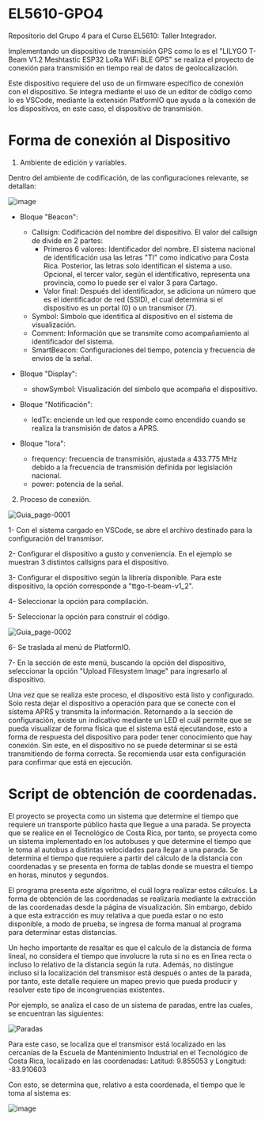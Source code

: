 # EL5610-GPO4
Repositorio del Grupo 4 para el Curso EL5610: Taller Integrador.

Implementando un dispositivo de transmisión GPS como lo es el "LILYGO T-Beam V1.2 Meshtastic ESP32 LoRa WiFi BLE GPS" se realiza el proyecto de conexión para transmisión en tiempo real de datos de geolocalización.

Este dispositivo requiere del uso de un firmware específico de conexión con el dispositivo.
Se integra mediante el uso de un editor de código como lo es VSCode, mediante la extensión PlatformIO que ayuda a la conexión de los dispositivos, en este caso, el dispositivo de transmisión. 

# Forma de conexión al Dispositivo

1. Ambiente de edición y variables.

Dentro del ambiente de codificación, de las configuraciones relevante, se detallan:

![image](https://github.com/user-attachments/assets/146e6aa0-6f53-45ad-9c53-d670948f87f9)

* Bloque "Beacon":
  * Callsign: Codificación del nombre del dispositivo.
El valor del callsign de divide en 2 partes:
    * Primeros 6 valores: Identificador del nombre. El sistema nacional de identificación usa las letras "TI" como indicativo para Costa Rica. Posterior, las letras solo identifican el sistema a uso. Opcional, el tercer valor, según el identificativo, representa una provincia, como lo puede ser el valor 3 para Cartago.
    * Valor final: Después del identificador, se adiciona un número que es el identificador de red (SSID), el cual determina si el dispositivo es un portal (0) o un transmisor (7).
  * Symbol: Simbolo que identifica al dispositivo en el sistema de visualización.
  * Comment: Información que se transmite como acompañamiento al identificador del sistema.
  * SmartBeacon: Configuraciones del tiempo, potencia y frecuencia de envios de la señal.

* Bloque "Display":
  * showSymbol: Visualización del simbolo que acompaña el dispositivo.

* Bloque "Notificación":
  * ledTx: enciende un led que responde como encendido cuando se realiza la transmisión de datos a APRS.

* Bloque "lora":
  * frequency: frecuencia de transmisión, ajustada a 433.775 MHz debido a la frecuencia de transmisión definida por legislación nacional.
  * power: potencia de la señal.

2. Proceso de conexión.

![Guia_page-0001](https://github.com/user-attachments/assets/7fcfcd7d-2415-406f-b992-9d0f5febb5b1)

 1- Con el sistema cargado en VSCode, se abre el archivo destinado para la configuración del transmisor.
 
 2- Configurar el dispositivo a gusto y conveniencia. En el ejemplo se muestran 3 distintos callsigns para el dispositivo.
 
 3- Configurar el dispositivo según la librería disponible. Para este dispositivo, la opción corresponde a "ttgo-t-beam-v1_2".
 
 4- Seleccionar la opción para compilación.
 
 5- Seleccionar la opción para construir el código.

![Guia_page-0002](https://github.com/user-attachments/assets/bd1f358b-7928-449e-8c69-eabf699d6679)

 6- Se traslada al menú de PlatformIO.
 
 7- En la sección de este menú, buscando la opción del dispositivo, seleccionar la opción "Upload Filesystem Image" para ingresarlo al dispositivo.
 
Una vez que se realiza este proceso, el dispositivo está listo y configurado. Solo resta dejar el dispositivo a operación para que se conecte con el sistema APRS y transmita la información.
Retornando a la sección de configuración, existe un indicativo mediante un LED el cuál permite que se pueda visualizar de forma física que el sistema está ejecutandose, esto a forma de respuesta del dispositivo para poder tener conocimiento que hay conexión. Sin este, en el dispositivo no se puede determinar si se está transmitiendo de forma correcta. Se recomienda usar esta configuración para confirmar que está en ejecución.

# Script de obtención de coordenadas.
El proyecto se proyecta como un sistema que determine el tiempo que requiere un transporte público hasta que llegue a una parada. Se proyecta que se realice en el Tecnológico de Costa Rica, por tanto, se proyecta como un sistema implementado en los autobuses y que determine el tiempo que le toma al autobus a distintas velocidades para llegar a una parada. Se determina el tiempo que requiere a partir del cálculo de la distancia con coordenadas y se presenta en forma de tablas donde se muestra el tiempo en horas, minutos y segundos.

El programa presenta este algoritmo, el cuál logra realizar estos cálculos. La forma de obtención de las coordenadas se realizaría mediante la extracción de las coordenadas desde la página de visualización. Sin embargo, debido a que esta extracción es muy relativa a que pueda estar o no esto disponible, a modo de prueba, se ingresa de forma manual al programa para determinar estas distancias.

Un hecho importante de resaltar es que el calculo de la distancia de forma lineal, no considera el tiempo que involucre la ruta si no es en línea recta o incluso lo relativo de la distancia según la ruta. Además, no distingue incluso si la localización del transmisor está después o antes de la parada, por tanto, este detalle requiere un mapeo previo que pueda producir y resolver este tipo de incongruencias existentes.

Por ejemplo, se analiza el caso de un sistema de paradas, entre las cuales, se encuentran las siguientes:

![Paradas](https://github.com/user-attachments/assets/492022a9-db59-4dc6-b41a-0ba79ac42770)

Para este caso, se localiza que el transmisor está localizado en las cercanías de la Escuela de Mantenimiento Industrial en el Tecnológico de Costa Rica, localizado en las coordenadas:
Latitud: 9.855053 y Longitud: -83.910603

Con esto, se determina que, relativo a esta coordenada, el tiempo que le toma al sistema es:

![image](https://github.com/user-attachments/assets/34db4c5e-8112-42ba-8a2d-2b16577bfc52)
